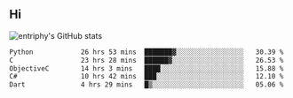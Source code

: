 ## Hi
![entriphy's GitHub stats](https://github-readme-stats.vercel.app/api?username=entriphy&show_icons=true&title_color=2196F3&bg_color=212121&text_color=FAFAFA&hide_border=true)
<!--START_SECTION:waka-->

```txt
Python            26 hrs 53 mins  ███████▓░░░░░░░░░░░░░░░░░   30.39 %
C                 23 hrs 28 mins  ██████▓░░░░░░░░░░░░░░░░░░   26.53 %
ObjectiveC        14 hrs 3 mins   ████░░░░░░░░░░░░░░░░░░░░░   15.88 %
C#                10 hrs 42 mins  ███░░░░░░░░░░░░░░░░░░░░░░   12.10 %
Dart              4 hrs 29 mins   █▒░░░░░░░░░░░░░░░░░░░░░░░   05.06 %
```

<!--END_SECTION:waka-->
